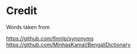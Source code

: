 # Credit

Words taken from

https://github.com/finnlp/synonyms
https://github.com/MinhasKamal/BengaliDictionary
